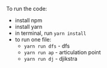 To run the code:

- install npm
- install yarn
- in terminal, run `yarn install`
- to run one file:
    - `yarn run dfs` - dfs
    - `yarn run ap` - articulation point
    - `yarn run dj` -  djikstra 